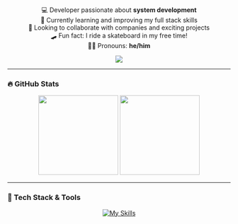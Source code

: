 <p align="center">
  💻 Developer passionate about <strong>system development</strong><br>
  🌱 Currently learning and improving my full stack skills<br>
  🤝 Looking to collaborate with companies and exciting projects<br>
  🛹 Fun fact: I ride a skateboard in my free time!<br>
  👨‍💻 Pronouns: <strong>he/him</strong>
  <p align="center">
  <a href="mailto:david.tecds@gmail.com"><img src="https://img.shields.io/badge/email-david.tecds@gmail.com-blue?style=for-the-badge&logo=gmail" /></a>
</p>
</p>

---

### 🔥 GitHub Stats

<p align="center">
  <img height="180em" src="https://github-readme-stats.vercel.app/api?username=DS-GITH&show_icons=true&theme=tokyonight&hide_border=true" />
  <img height="180em" src="https://github-readme-stats.vercel.app/api/top-langs/?username=DS-GITH&layout=compact&theme=tokyonight&hide_border=true" />
</p>

---

### 🚀 Tech Stack & Tools

<p align="center">
  <a href="https://skillicons.dev">
    <img src="https://skillicons.dev/icons?i=html,css,js,ts,react,nodejs,php,mysql,figma,github&perline=8" alt="My Skills" />
  </a>
</p>


